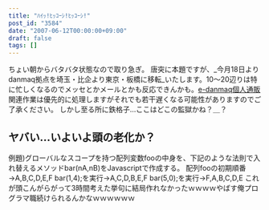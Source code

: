 ```yaml
---
title: "ﾊｲｯ!ﾋｯｺｰｼ!ﾋｯｺｰｼ!"
post_id: "3584"
date: "2007-06-12T00:00:00+09:00"
draft: false
tags: []
---
```



ちょい朝からバタバタ状態なので取り急ぎ。 唐突に本題ですが、_今月18日よりdanmaq拠点を埼玉・比企より東京・板橋に移転_いたします。10～20辺りは特に忙しくなるのでメッセとかメールとかも反応できんかも。[e-danmaq個人通販](http://e.danmaq.com/)関連作業は優先的に処理しますがそれでも若干遅くなる可能性がありますのでご了承ください。 しかし至る所に鉄格子…ここはどこの監獄かね？＿？
## ヤバい…いよいよ頭の老化か？
例題)グローバルなスコープを持つ配列変数fooの中身を、下記のような法則で入れ替えるメソッドbar(nA,nB)をJavascriptで作成する。  配列fooの初期順番→A,B,C,D,E,F bar(1,4);を実行→A,C,D,B,E,F bar(5,0);を実行→F,A,B,C,D,E  これが頭こんがらがって3時間考えた挙句に結局作れなかったｗｗｗｗやばす俺プログラマ職続けられるんかなｗｗｗｗｗｗ
